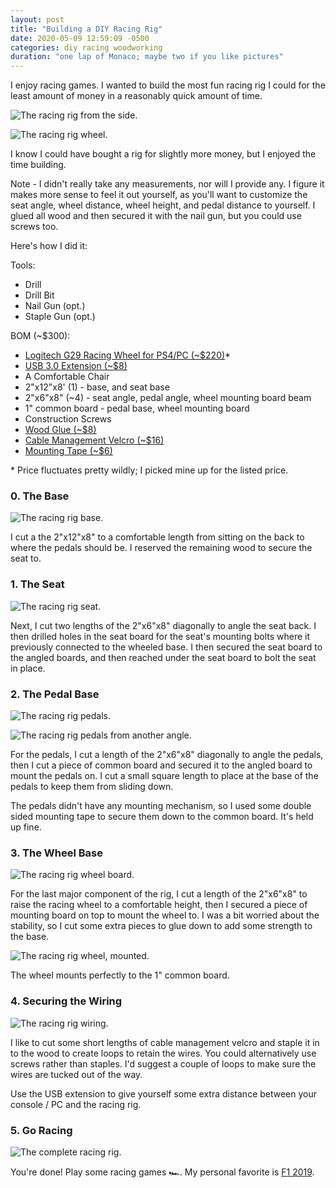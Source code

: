 ```yaml
---
layout: post
title: "Building a DIY Racing Rig"
date: 2020-05-09 12:59:09 -0500
categories: diy racing woodworking
duration: "one lap of Monaco; maybe two if you like pictures"
---
```


I enjoy racing games. I wanted to build the most fun racing rig I could for the least amount of money in a reasonably quick amount of time.

![The racing rig from the side.](/assets/images/posts/racing-rig-side.jpeg)

![The racing rig wheel.](/assets/images/posts/racing-rig-wheel.jpeg)

I know I could have bought a rig for slightly more money, but I enjoyed the time building.

Note - I didn't really take any measurements, nor will I provide any. I figure it makes more sense to feel it out yourself, as you'll want to customize the seat angle, wheel distance, wheel height, and pedal distance to yourself. I glued all wood and then secured it with the nail gun, but you could use screws too.

Here's how I did it:

Tools:

- Drill
- Drill Bit
- Nail Gun (opt.)
- Staple Gun (opt.)

BOM (~\$300):

- [Logitech G29 Racing Wheel for PS4/PC (~\$220)](https://amzn.to/2WDU7fp)\*
- [USB 3.0 Extension (~\$8)](https://amzn.to/35Hi5dK)
- A Comfortable Chair
- 2"x12"x8' (1) - base, and seat base
- 2"x6"x8" (~4) - seat angle, pedal angle, wheel mounting board beam
- 1" common board - pedal base, wheel mounting board
- Construction Screws
- [Wood Glue (~\$8)](https://amzn.to/2yxjurj)
- [Cable Management Velcro (~\$16)](https://amzn.to/2SPDOuO)
- [Mounting Tape (~\$6)](https://amzn.to/2WHLaS1)

\* Price fluctuates pretty wildly; I picked mine up for the listed price.

### 0. The Base

![The racing rig base.](/assets/images/posts/racing-rig-base.jpeg)

I cut a the 2"x12"x8" to a comfortable length from sitting on the back to where the pedals should be. I reserved the remaining wood to secure the seat to.

### 1. The Seat

![The racing rig seat.](/assets/images/posts/racing-rig-seat.jpeg)

Next, I cut two lengths of the 2"x6"x8" diagonally to angle the seat back. I then drilled holes in the seat board for the seat's mounting bolts where it previously connected to the wheeled base. I then secured the seat board to the angled boards, and then reached under the seat board to bolt the seat in place.

### 2. The Pedal Base

![The racing rig pedals.](/assets/images/posts/racing-rig-pedals.jpeg)

![The racing rig pedals from another angle.](/assets/images/posts/racing-rig-pedals-2.jpeg)

For the pedals, I cut a length of the 2"x6"x8" diagonally to angle the pedals, then I cut a piece of common board and secured it to the angled board to mount the pedals on. I cut a small square length to place at the base of the pedals to keep them from sliding down.

The pedals didn't have any mounting mechanism, so I used some double sided mounting tape to secure them down to the common board. It's held up fine.

### 3. The Wheel Base

![The racing rig wheel board.](/assets/images/posts/racing-rig-wheel-board.jpeg)

For the last major component of the rig, I cut a length of the 2"x6"x8" to raise the racing wheel to a comfortable height, then I secured a piece of mounting board on top to mount the wheel to. I was a bit worried about the stability, so I cut some extra pieces to glue down to add some strength to the base.

![The racing rig wheel, mounted.](/assets/images/posts/racing-rig-wheel-mounted.jpeg)

The wheel mounts perfectly to the 1" common board.

### 4. Securing the Wiring

![The racing rig wiring.](/assets/images/posts/racing-rig-wheel-wiring.jpeg)

I like to cut some short lengths of cable management velcro and staple it in to the wood to create loops to retain the wires. You could alternatively use screws rather than staples. I'd suggest a couple of loops to make sure the wires are tucked out of the way.

Use the USB extension to give yourself some extra distance between your console / PC and the racing rig.

### 5. Go Racing

![The complete racing rig.](/assets/images/posts/racing-rig-all.jpeg)

You're done! Play some racing games 🏎️. My personal favorite is [F1 2019](https://amzn.to/2Les1lx).

